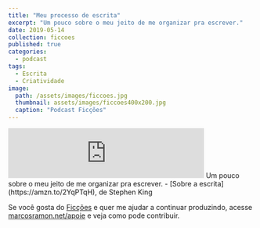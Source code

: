 ```yaml
---
title: "Meu processo de escrita"
excerpt: "Um pouco sobre o meu jeito de me organizar pra escrever."
date: 2019-05-14
collection: ficcoes
published: true
categories:
  - podcast
tags: 
  - Escrita
  - Criatividade
image: 
  path: /assets/images/ficcoes.jpg
  thumbnail: assets/images/ficcoes400x200.jpg
  caption: "Podcast Ficções"
---
```


<iframe src="https://anchor.fm/podcastficcoes/embed/episodes/Meu-processo-de-escrita-e41g1d" height="102px" width="400px" frameborder="0" scrolling="no"></iframe>
Um pouco sobre o meu jeito de me organizar pra escrever.
 - [Sobre a escrita](https://amzn.to/2YqPTqH), de Stephen King
 
Se você gosta do [Ficções](https://marcosramon.net/ficcoes/) e quer me ajudar a continuar produzindo, acesse [marcosramon.net/apoie](https://marcosramon.net/apoie/) e veja como pode contribuir. 
